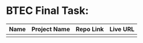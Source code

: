 # BTEC Final Task:


| Name | Project Name | Repo Link | Live URL |
| ---- | ------------ | --------- | -------- | 
|      |              |           |          |